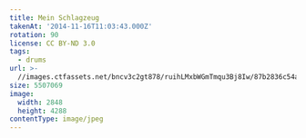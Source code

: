 ```yaml
---
title: Mein Schlagzeug
takenAt: '2014-11-16T11:03:43.000Z'
rotation: 90
license: CC BY-ND 3.0
tags:
  - drums
url: >-
  //images.ctfassets.net/bncv3c2gt878/ruihLMxbWGmTmqu3Bj8Iw/87b2836c54a258a45588e3a2c3cf3842/mein-schlagzeug_15777716316_o
size: 5507069
image:
  width: 2848
  height: 4288
contentType: image/jpeg
---
```


